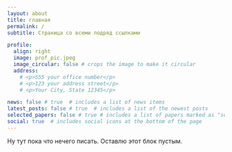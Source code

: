 ```yaml
---
layout: about
title: главная
permalink: /
subtitle: Страница со всеми подряд ссылками

profile:
  align: right
  image: prof_pic.jpeg
  image_circular: false # crops the image to make it circular
  address: 
    # <p>555 your office number</p>
    # <p>123 your address street</p>
    # <p>Your City, State 12345</p>

news: false # true  # includes a list of news items
latest_posts: false # true  # includes a list of the newest posts
selected_papers: false # true # includes a list of papers marked as "selected={true}"
social: true  # includes social icons at the bottom of the page
---
```


Ну тут пока что нечего писать. Оставлю этот блок пустым.
